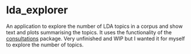 # lda_explorer

An application to explore the number of LDA topics in a corpus and show text and plots summarising the topics. It uses the functionality of the [consultations](https://github.com/DataS-DHSC/consultations) package. Very unfinished and WIP but I wanted it for myself to explore the number of topics.
